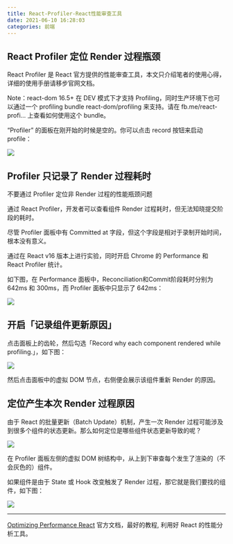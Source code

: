 ```yaml
---
title: React-Profiler-React性能审查工具
date: 2021-06-10 16:28:03
categories: 前端
---
```

## React Profiler 定位 Render 过程瓶颈

React Profiler 是 React 官方提供的性能审查工具，本文只介绍笔者的使用心得，详细的使用手册请移步官网文档。

Note：react-dom 16.5+ 在 DEV 模式下才支持 Profiling，同时生产环境下也可以通过一个 profiling bundle react-dom/profiling 来支持。请在 fb.me/react-profi… 上查看如何使用这个 bundle。

“Profiler” 的面板在刚开始的时候是空的。你可以点击 record 按钮来启动 profile：

![](https://upload-images.jianshu.io/upload_images/10024246-638e6549ab4827ad.png?imageMogr2/auto-orient/strip%7CimageView2/2/w/1240)


## Profiler 只记录了 Render 过程耗时

不要通过 Profiler 定位非 Render 过程的性能瓶颈问题

通过 React Profiler，开发者可以查看组件 Render 过程耗时，但无法知晓提交阶段的耗时。

尽管 Profiler 面板中有 Committed at 字段，但这个字段是相对于录制开始时间，根本没有意义。

通过在 React v16 版本上进行实验，同时开启 Chrome 的 Performance 和 React Profiler 统计。

如下图，在 Performance 面板中，Reconciliation和Commit阶段耗时分别为 642ms 和 300ms，而 Profiler 面板中只显示了 642ms：

![](https://upload-images.jianshu.io/upload_images/10024246-ccc366e84ff1e1fb.png?imageMogr2/auto-orient/strip%7CimageView2/2/w/1240)


## 开启「记录组件更新原因」

点击面板上的齿轮，然后勾选「Record why each component rendered while profiling.」，如下图：

![](https://upload-images.jianshu.io/upload_images/10024246-98b7330fe60eb3c5.png?imageMogr2/auto-orient/strip%7CimageView2/2/w/1240)


然后点击面板中的虚拟 DOM 节点，右侧便会展示该组件重新 Render 的原因。

## 定位产生本次 Render 过程原因

由于 React 的批量更新（Batch Update）机制，产生一次 Render 过程可能涉及到很多个组件的状态更新。那么如何定位是哪些组件状态更新导致的呢？

![](https://upload-images.jianshu.io/upload_images/10024246-6f5297d444f47fff.png?imageMogr2/auto-orient/strip%7CimageView2/2/w/1240)


在 Profiler 面板左侧的虚拟 DOM 树结构中，从上到下审查每个发生了渲染的（不会灰色的）组件。

如果组件是由于 State 或 Hook 改变触发了 Render 过程，那它就是我们要找的组件，如下图：

![](https://upload-images.jianshu.io/upload_images/10024246-26bf8917e397a0b8.png?imageMogr2/auto-orient/strip%7CimageView2/2/w/1240)

--------
[Optimizing Performance React](https://react.docschina.org/docs/optimizing-performance.html) 官方文档，最好的教程, 利用好 React 的性能分析工具。
